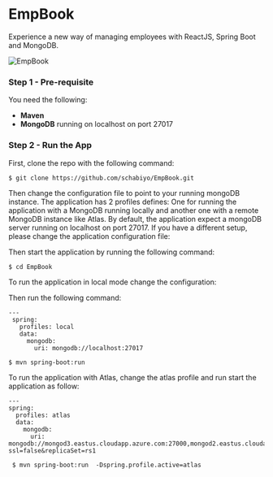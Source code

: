 # EmpBook

Experience a new way of managing employees with ReactJS, Spring Boot and MongoDB.

![EmpBook](/img/empbook.png "EmpBook")

### Step 1 - Pre-requisite

You need the following:

- **Maven**
- **MongoDB** running on localhost on port 27017


### Step 2 - Run the App

First, clone the repo with  the following command:

` $ git clone https://github.com/schabiyo/EmpBook.git `


Then change the configuration file to point to your running mongoDB instance. The application has 2 profiles defines: One for running the application with a MongoDB running locally and another one with a remote MongoDB instance like Atlas.
By default, the application expect a mongoDB server running on localhost on port 27017. If you have a different setup, please change the application configuration file: 

Then start the application by running the following command:

` $ cd EmpBook `

To run the application in local mode change the configuration:


Then run the following command:

``` 
---
 spring:
   profiles: local
   data:
     mongodb:
       uri: mongodb://localhost:27017
```

` $ mvn spring-boot:run `

To run the application with Atlas, change the atlas profile and run start the application as follow:

``` 
---
spring:
  profiles: atlas
  data:
    mongodb:
      uri: mongodb://mongod3.eastus.cloudapp.azure.com:27000,mongod2.eastus.cloudapp.azure.com:27000,mongod1.eastus.cloudapp.azure.com:27000/test?ssl=false&replicaSet=rs1
```


` $ mvn spring-boot:run  -Dspring.profile.active=atlas`


